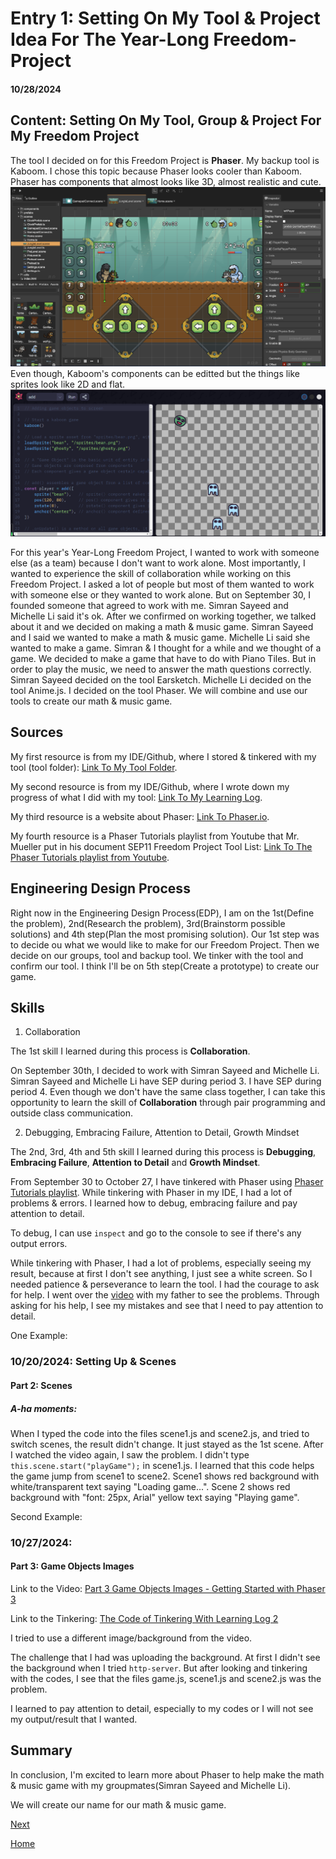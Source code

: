 # Entry 1: Setting On My Tool & Project Idea For The Year-Long Freedom-Project
#### 10/28/2024

## Content: Setting On My Tool, Group & Project For My Freedom Project

The tool I decided on for this Freedom Project is **Phaser**. My backup tool is Kaboom.
I chose this topic because Phaser looks cooler than Kaboom. Phaser has components that almost looks like 3D, almost realistic and cute.
![alt text](image-1.png)
Even though, Kaboom's components can be editted but the things like sprites look like 2D and flat.
![alt text](image.png)

For this year's Year-Long Freedom Project, I wanted to work with someone else (as a team) because I don't want to work alone. Most importantly, I wanted to experience the skill of collaboration while working on this Freedom Project. I asked a lot of people but most of them wanted to work with someone else or they wanted to work alone. But on September 30, I founded someone that agreed to work with me. Simran Sayeed and Michelle Li said it's ok. After we confirmed on working together, we talked about it and we decided on making a math & music game. Simran Sayeed and I said we wanted to make a math & music game. Michelle Li said she wanted to make a game. Simran & I thought for a while and we thought of a game. We decided to make a game that have to do with Piano Tiles. But in order to play the music, we need to answer the math questions correctly. Simran Sayeed decided on the tool Earsketch. Michelle Li decided on the tool Anime.js. I decided on the tool Phaser. We will combine and use our tools to create our math & music game.

## Sources

My first resource is from my IDE/Github, where I stored & tinkered with my tool (tool folder): [Link To My Tool Folder](https://github.com/nancyc0337/sep11-freedom-project/tree/main/tool).

My second resource is from my IDE/Github, where I wrote down my progress of what I did with my tool: [Link To My Learning Log](https://github.com/nancyc0337/sep11-freedom-project/blob/main/tool/learning-log.md).

My third resource is a website about Phaser: [Link To Phaser.io](https://phaser.io/).

My fourth resource is a Phaser Tutorials playlist from Youtube that Mr. Mueller put in his document SEP11 Freedom Project Tool List: [Link To The Phaser Tutorials playlist from Youtube](https://www.youtube.com/playlist?list=PLDyH9Tk5ZdFzEu_izyqgPFtHJJXkc79no).

## Engineering Design Process

Right now in the Engineering Design Process(EDP), I am on the 1st(Define the problem), 2nd(Research the problem), 3rd(Brainstorm possible solutions) and 4th step(Plan the most promising solution). Our 1st step was to decide ou what we would like to make for our Freedom Project. Then we decide on our groups, tool and backup tool. We tinker with the tool and confirm our tool. I think I'll be on 5th step(Create a prototype) to create our game.

## Skills

1) Collaboration

The 1st skill I learned during this process is **Collaboration**.

On September 30th, I decided to work with Simran Sayeed and Michelle Li. Simran Sayeed and Michelle Li have SEP during period 3. I have SEP during period 4. Even though we don't have the same class together, I can take this opportunity to learn the skill of **Collaboration** through pair programming and outside class communication.

2) Debugging, Embracing Failure, Attention to Detail, Growth Mindset

The 2nd, 3rd, 4th and 5th skill I learned during this process is **Debugging**, **Embracing Failure**, **Attention to Detail** and **Growth Mindset**.

From September 30 to October 27, I have tinkered with Phaser using [Phaser Tutorials playlist](https://www.youtube.com/playlist?list%3DPLDyH9Tk5ZdFzEu_izyqgPFtHJJXkc79no). While tinkering with Phaser in my IDE, I had a lot of problems & errors. I learned how to debug, embracing failure and pay attention to detail.

To debug, I can use `inspect` and go to the console to see if there's any output errors.

While tinkering with Phaser, I had a lot of problems, especially seeing my result, because at first I don't see anything, I just see a white screen. So I needed patience & perseverance to learn the tool. I had the courage to ask for help. I went over the [video](https://www.youtube.com/playlist?list%3DPLDyH9Tk5ZdFzEu_izyqgPFtHJJXkc79no) with my father to see the problems. Through asking for his help, I see my mistakes and see that I need to pay attention to detail.

One Example:

### 10/20/2024: Setting Up & Scenes

#### Part 2: Scenes

##### A-ha moments:
When I typed the code into the files scene1.js and scene2.js, and tried to switch scenes, the result didn't change. It just stayed as the 1st scene. After I watched the video again, I saw the problem. I didn't type `this.scene.start("playGame");` in scene1.js. I learned that this code helps the game jump from scene1 to scene2. Scene1 shows red background with white/transparent text saying "Loading game...". Scene 2 shows red background with "font: 25px, Arial" yellow text saying "Playing game".

Second Example:

### 10/27/2024:

#### Part 3: Game Objects Images

Link to the Video: [Part 3 Game Objects Images - Getting Started with Phaser 3](https://youtu.be/l65rEEdgURA?si=1GlWWAUG16tk_4MT)

Link to the Tinkering: [The Code of Tinkering With Learning Log 2](https://github.com/nancyc0337/sep11-freedom-project/tree/main/tool/tinkering-2a)

I tried to use a different image/background from the video.

The challenge that I had was uploading the background. At first I didn't see the background when I tried `http-server`. But after looking and tinkering with the codes, I see that the files game.js, scene1.js and scene2.js was the problem.

I learned to pay attention to detail, especially to my codes or I will not see my output/result that I wanted.

## Summary
In conclusion, I'm excited to learn more about Phaser to help make the math & music game with my groupmates(Simran Sayeed and Michelle Li).

We will create our name for our math & music game.

[Next](entry02.md)

[Home](../README.md)

